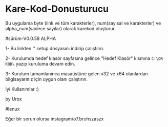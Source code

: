 # Kare-Kod-Donusturucu
Bu uygulama  byte (link ve tüm karakterler), num(sayısal ve karakterler) ve alpha_num(sadece sayılar) olarak karekod oluşturur. 

#sürüm-V0.0.58 ALPHA

1- Bu linkten '' setup dosyasını indirip çalıştırın.

2- Kurulumda hedef klasör sayfasına gelince "Hedef Klasör" kısmına `C:\QR KOD\` yazıp kuruluma devam edin.

3- Kurulum tamamlanınca masaüstüne gelen x32 ve x64 olanlardan bilgisayarınız için uygun olanı çalıştırın.


İyi Kullanımlar :)

by Urox 

#lenux


Eğer bir sorun olursa instagram/o7.bruhszaszx
